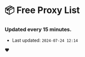 # :package: Free Proxy List
### Updated every 15 minutes.

- Last updated: `2024-07-24 12:14`

:heart:
